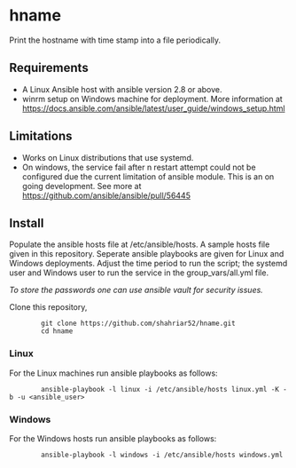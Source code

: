 # hname
Print the hostname with time stamp into a file periodically.

## Requirements
- A Linux Ansible host with ansible version 2.8 or above.
- winrm setup on Windows machine for deployment. More information at https://docs.ansible.com/ansible/latest/user_guide/windows_setup.html

## Limitations
- Works on Linux distributions that use systemd.
- On windows, the service fail after n restart attempt could not be configured due the current limitation of ansible module. This is an on going development. See more at https://github.com/ansible/ansible/pull/56445

## Install
Populate the ansible hosts file at /etc/ansible/hosts. A sample hosts file given in this repository.
Seperate ansible playbooks are given for Linux and Windows deployments. Adjust the time period to run the script; the systemd user and Windows user to run the service in the group_vars/all.yml file.

*To store the passwords one can use ansible vault for security issues.*

Clone this repository,

            git clone https://github.com/shahriar52/hname.git
            cd hname

### Linux
For the Linux machines run ansible playbooks as follows:

            ansible-playbook -l linux -i /etc/ansible/hosts linux.yml -K -b -u <ansible_user>
            
### Windows
For the Windows hosts run ansible playbooks as follows:

            ansible-playbook -l windows -i /etc/ansible/hosts windows.yml
